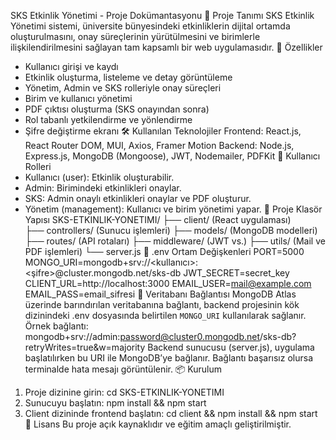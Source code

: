 SKS Etkinlik Yönetimi - Proje Dokümantasyonu
📘 Proje Tanımı
SKS Etkinlik Yönetimi sistemi, üniversite bünyesindeki etkinliklerin dijital ortamda oluşturulmasını, onay süreçlerinin yürütülmesini ve birimlerle ilişkilendirilmesini sağlayan tam kapsamlı bir web uygulamasıdır.
🚀 Özellikler
- Kullanıcı girişi ve kaydı
- Etkinlik oluşturma, listeleme ve detay görüntüleme
- Yönetim, Admin ve SKS rolleriyle onay süreçleri
- Birim ve kullanıcı yönetimi
- PDF çıktısı oluşturma (SKS onayından sonra)
- Rol tabanlı yetkilendirme ve yönlendirme
- Şifre değiştirme ekranı
🛠️ Kullanılan Teknolojiler
Frontend: React.js, React Router DOM, MUI, Axios, Framer Motion
Backend: Node.js, Express.js, MongoDB (Mongoose), JWT, Nodemailer, PDFKit
👤 Kullanıcı Rolleri
- Kullanıcı (user): Etkinlik oluşturabilir.
- Admin: Birimindeki etkinlikleri onaylar.
- SKS: Admin onaylı etkinlikleri onaylar ve PDF oluşturur.
- Yönetim (management): Kullanıcı ve birim yönetimi yapar.
📁 Proje Klasör Yapısı
SKS-ETKINLIK-YONETIMI/
├── client/ (React uygulaması)	
├── controllers/ (Sunucu işlemleri)
├── models/ (MongoDB modelleri)
├── routes/ (API rotaları)
├── middleware/ (JWT vs.)
├── utils/ (Mail ve PDF işlemleri)
└── server.js
🔐 .env Ortam Değişkenleri
PORT=5000
MONGO_URI=mongodb+srv://<kullanıcı>:<şifre>@cluster.mongodb.net/sks-db
JWT_SECRET=secret_key
CLIENT_URL=http://localhost:3000
EMAIL_USER=mail@example.com
EMAIL_PASS=email_sifresi
💾 Veritabanı Bağlantısı
MongoDB Atlas üzerinde barındırılan veritabanına bağlantı, backend projesinin kök dizinindeki .env dosyasında belirtilen `MONGO_URI` kullanılarak sağlanır. Örnek bağlantı: 
mongodb+srv://admin:password@cluster0.mongodb.net/sks-db?retryWrites=true&w=majority
Backend sunucusu (server.js), uygulama başlatılırken bu URI ile MongoDB’ye bağlanır. Bağlantı başarısız olursa terminalde hata mesajı görüntülenir.
📦 Kurulum
1. Proje dizinine girin:
cd SKS-ETKINLIK-YONETIMI
2. Sunucuyu başlatın:
npm install && npm start
3. Client dizininde frontend başlatın:
cd client && npm install && npm start
📄 Lisans
Bu proje açık kaynaklıdır ve eğitim amaçlı geliştirilmiştir.
